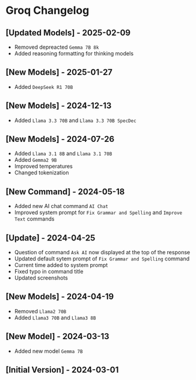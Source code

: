 # Groq Changelog

## [Updated Models] - 2025-02-09

- Removed depreacted `Gemma 7B 8k`
- Added reasoning formatting for thinking models

## [New Models] - 2025-01-27

- Added `DeepSeek R1 70B`

## [New Models] - 2024-12-13

- Added `Llama 3.3 70B` and `Llama 3.3 70B SpecDec`

## [New Models] - 2024-07-26

- Added `Llama 3.1 8B` and `Llama 3.1 70B`
- Added `Gemma2 9B`
- Improved temperatures
- Changed tokenization

## [New Command] - 2024-05-18

- Added new AI chat command `AI Chat`
- Improved system prompt for `Fix Grammar and Spelling` and `Improve Text` commands

## [Update] - 2024-04-25

- Question of command `Ask AI` now displayed at the top of the response
- Updated default sytem prompt of `Fix Grammar and Spelling` command
- Current time added to system prompt
- Fixed typo in command title
- Updated screenshots

## [New Models] - 2024-04-19

- Removed `Llama2 70B`
- Added `Llama3 70B` and `Llama3 8B`

## [New Model] - 2024-03-13

- Added new model `Gemma 7B`

## [Initial Version] - 2024-03-01
